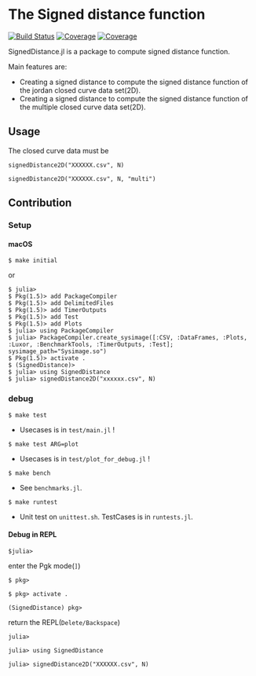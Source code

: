 # The Signed distance function

[![Build Status](https://travis-ci.com/jabelic/SignedDistance.jl.svg?branch=main)](https://travis-ci.com/jabelic/SignedDistance.jl)
[![Coverage](https://codecov.io/gh/jabelic/SignedDistance.jl/branch/main/graph/badge.svg)](https://codecov.io/gh/jabelic/SignedDistance.jl)
[![Coverage](https://coveralls.io/repos/github/jabelic/SignedDistance.jl/badge.svg?branch=main)](https://coveralls.io/github/jabelic/SignedDistance.jl?branch=main)


SignedDistance.jl is a package to compute signed distance function.

Main features are:

- Creating a signed distance to compute the signed distance function of the jordan closed curve data set(2D).
- Creating a signed distance to compute the signed distance function of the multiple closed curve data set(2D).

<!-- レベルセット法のためのレベルセット関数を計算する際に初期値として必要な付合付き距離関数を閉曲線データから提供する。 -->

## Usage

The closed curve data must be

`signedDistance2D("XXXXXX.csv", N)`

`signedDistance2D("XXXXXX.csv", N, "multi")`

## Contribution

### Setup

#### macOS

`$ make initial`

or

`$ julia>`  
`$ Pkg(1.5)> add PackageCompiler`  
`$ Pkg(1.5)> add DelimitedFiles`  
`$ Pkg(1.5)> add TimerOutputs`  
`$ Pkg(1.5)> add Test`  
`$ Pkg(1.5)> add Plots`  
`$ julia> using PackageCompiler`  
`$ julia> PackageCompiler.create_sysimage([:CSV, :DataFrames, :Plots, :Luxor, :BenchmarkTools, :TimerOutputs, :Test]; sysimage_path="Sysimage.so")`  
`$ Pkg(1.5)> activate .`  
`$ (SignedDistance)>`  
`$ julia> using SignedDistance`  
`$ julia> signedDistance2D("xxxxxx.csv", N)`  


### debug

`$ make test`
- Usecases is in `test/main.jl` !

`$ make test ARG=plot`
- Usecases is in `test/plot_for_debug.jl` !

`$ make bench`
- See `benchmarks.jl`.

`$ make runtest`
- Unit test on `unittest.sh`. TestCases is in `runtests.jl`.

#### Debug in REPL

`$julia>`

enter the Pgk mode(`]`)

`$ pkg>`

`$ pkg> activate .`

`(SignedDistance) pkg>`

return the REPL(`Delete/Backspace`)

`julia> `

`julia> using SignedDistance`

`julia> signedDistance2D("XXXXXX.csv", N)`

<!-- Plots sample data: 

`julia> using CSV, DataFrames, Plots, DelimitedFiles, Luxor, BenchmarkTools`

`julia> gamma = readdlm("data.csv", ',', Float64)`

`julia> plot(gamma[:, 1], gamma[:, 2], st=:scatter, title="infty_shape", markersize=2, grid=false)` 

`julia>  savefig("interface.png") -->
